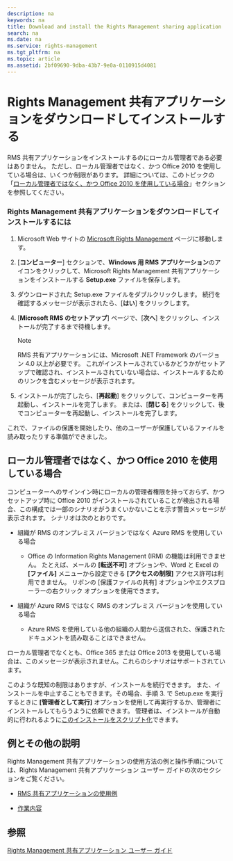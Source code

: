 ```yaml
---
description: na
keywords: na
title: Download and install the Rights Management sharing application
search: na
ms.date: na
ms.service: rights-management
ms.tgt_pltfrm: na
ms.topic: article
ms.assetid: 2bf09690-9dba-43b7-9e0a-0110915d4081
---
```

# Rights Management 共有アプリケーションをダウンロードしてインストールする
RMS 共有アプリケーションをインストールするのにローカル管理者である必要はありません。 ただし、ローカル管理者ではなく、かつ Office 2010 を使用している場合は、いくつか制限があります。 詳細については、このトピックの「[ローカル管理者ではなく、かつ Office 2010 を使用している場合](#BKMK_SetupOffice2010)」セクションを参照してください。

### Rights Management 共有アプリケーションをダウンロードしてインストールするには

1.  Microsoft Web サイトの [Microsoft Rights Management](http://go.microsoft.com/fwlink/?LinkId=303970) ページに移動します。

2.  [**コンピューター**] セクションで、**Windows 用 RMS アプリケーション**のアイコンをクリックして、Microsoft Rights Management 共有アプリケーションをインストールする **Setup.exe** ファイルを保存します。

3.  ダウンロードされた Setup.exe ファイルをダブルクリックします。 続行を確認するメッセージが表示されたら、[**はい**] をクリックします。

4.  [**Microsoft RMS のセットアップ**] ページで、[**次へ**] をクリックし、インストールが完了するまで待機します。

    > [!NOTE]
    > RMS 共有アプリケーションには、Microsoft .NET Framework のバージョン 4.0 以上が必要です。 これがインストールされているかどうかがセットアップで確認され、インストールされていない場合は、インストールするためのリンクを含むメッセージが表示されます。

5.  インストールが完了したら、[**再起動**] をクリックして、コンピューターを再起動し、インストールを完了します。 または、[**閉じる**] をクリックして、後でコンピューターを再起動し、インストールを完了します。

これで、ファイルの保護を開始したり、他のユーザーが保護しているファイルを読み取ったりする準備ができました。

## <a name="BKMK_SetupOffice2010"></a>ローカル管理者ではなく、かつ Office 2010 を使用している場合
コンピューターへのサインイン時にローカルの管理者権限を持っておらず、かつセットアップ時に Office 2010 がインストールされていることが検出される場合、この構成では一部のシナリオがうまくいかないことを示す警告メッセージが表示されます。 シナリオは次のとおりです。

-   組織が RMS のオンプレミス バージョンではなく Azure RMS を使用している場合

    -   Office の Information Rights Management (IRM) の機能は利用できません。 たとえば、メールの **[転送不可]** オプションや、Word と Excel の **[ファイル]** メニューから設定できる **[アクセスの制限]** アクセス許可は利用できません。 リボンの [保護ファイルの共有] オプションやエクスプローラーの右クリック オプションを使用できます。

-   組織が Azure RMS ではなく RMS のオンプレミス バージョンを使用している場合

    -   Azure RMS を使用している他の組織の人間から送信された、保護されたドキュメントを読み取ることはできません。

ローカル管理者でなくとも、Office 365 または Office 2013 を使用している場合は、このメッセージが表示されません。これらのシナリオはサポートされています。

このような既知の制限はありますが、インストールを続行できます。 また、インストールを中止することもできます。その場合、手順 3. で Setup.exe を実行するときに **[管理者として実行]** オプションを使用して再実行するか、管理者にインストールしてもらうように依頼できます。 管理者は、インストールが自動的に行われるように[このインストールをスクリプト化](https://technet.microsoft.com/library/dn339003.aspx)できます。

## 例とその他の説明
Rights Management 共有アプリケーションの使用方法の例と操作手順については、Rights Management 共有アプリケーション ユーザー ガイドの次のセクションをご覧ください。

-   [RMS 共有アプリケーションの使用例](../Topic/Rights_Management_sharing_application_user_guide.md#BKMK_SharingExamples)

-   [作業内容](../Topic/Rights_Management_sharing_application_user_guide.md#BKMK_SharingInstructions)

## 参照
[Rights Management 共有アプリケーション ユーザー ガイド](../Topic/Rights_Management_sharing_application_user_guide.md)

